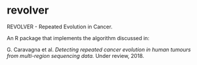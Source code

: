 # revolver
REVOLVER - Repeated Evolution in Cancer.

An R package that implements the algorithm discussed in:

G. Caravagna et al. *Detecting repeated cancer evolution in human tumours from multi-region sequencing data.* Under review, 2018.

